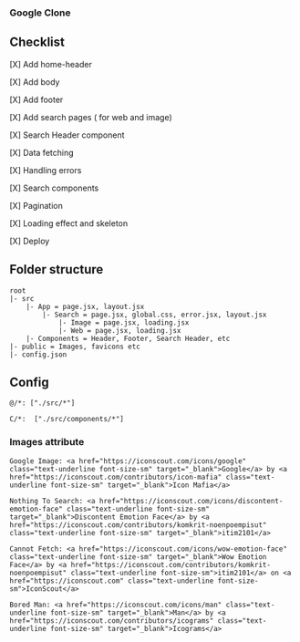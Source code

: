 ### Google Clone
## Checklist

[X] Add home-header

[X] Add body

[X] Add footer

[X] Add search pages ( for web and image)

[X] Search Header component

[X] Data fetching

[X] Handling errors

[X] Search components

[X] Pagination

[X] Loading effect and skeleton

[X] Deploy


## Folder structure
    root
    |- src 
        |- App = page.jsx, layout.jsx
            |- Search = page.jsx, global.css, error.jsx, layout.jsx
                |- Image = page.jsx, loading.jsx
                |- Web = page.jsx, loading.jsx
        |- Components = Header, Footer, Search Header, etc
    |- public = Images, favicons etc
    |- config.json

## Config
```@/*: ["./src/*"] ```

```C/*:  ["./src/components/*"]```

### Images attribute


    Google Image: <a href="https://iconscout.com/icons/google" class="text-underline font-size-sm" target="_blank">Google</a> by <a href="https://iconscout.com/contributors/icon-mafia" class="text-underline font-size-sm" target="_blank">Icon Mafia</a>

    Nothing To Search: <a href="https://iconscout.com/icons/discontent-emotion-face" class="text-underline font-size-sm" target="_blank">Discontent Emotion Face</a> by <a href="https://iconscout.com/contributors/komkrit-noenpoempisut" class="text-underline font-size-sm" target="_blank">itim2101</a>

    Cannot Fetch: <a href="https://iconscout.com/icons/wow-emotion-face" class="text-underline font-size-sm" target="_blank">Wow Emotion Face</a> by <a href="https://iconscout.com/contributors/komkrit-noenpoempisut" class="text-underline font-size-sm">itim2101</a> on <a href="https://iconscout.com" class="text-underline font-size-sm">IconScout</a>

    Bored Man: <a href="https://iconscout.com/icons/man" class="text-underline font-size-sm" target="_blank">Man</a> by <a href="https://iconscout.com/contributors/icograms" class="text-underline font-size-sm" target="_blank">Icograms</a>